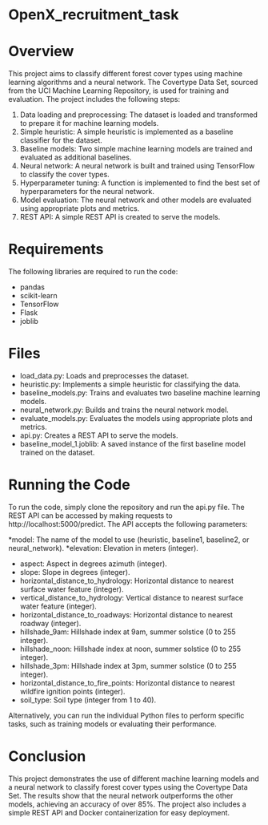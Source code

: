 # OpenX_recruitment_task

# Overview

This project aims to classify different forest cover types using machine learning algorithms and a neural network. The Covertype Data Set, sourced from the UCI Machine Learning Repository, is used for training and evaluation. The project includes the following steps:


1. Data loading and preprocessing: The dataset is loaded and transformed to prepare it for machine learning models.
2. Simple heuristic: A simple heuristic is implemented as a baseline classifier for the dataset.
3. Baseline models: Two simple machine learning models are trained and evaluated as additional baselines.
4. Neural network: A neural network is built and trained using TensorFlow to classify the cover types.
5. Hyperparameter tuning: A function is implemented to find the best set of hyperparameters for the neural network.
6. Model evaluation: The neural network and other models are evaluated using appropriate plots and metrics.
7. REST API: A simple REST API is created to serve the models.

# Requirements
The following libraries are required to run the code:

* pandas
* scikit-learn
* TensorFlow
* Flask
* joblib

# Files

* load_data.py: Loads and preprocesses the dataset.
* heuristic.py: Implements a simple heuristic for classifying the data.
* baseline_models.py: Trains and evaluates two baseline machine learning models.
* neural_network.py: Builds and trains the neural network model.
* evaluate_models.py: Evaluates the models using appropriate plots and metrics.
* api.py: Creates a REST API to serve the models.
* baseline_model_1.joblib: A saved instance of the first baseline model trained on the dataset.

# Running the Code

To run the code, simply clone the repository and run the api.py file. The REST API can be accessed by making requests to http://localhost:5000/predict. The API accepts the following parameters:

*model: The name of the model to use (heuristic, baseline1, baseline2, or neural_network).
*elevation: Elevation in meters (integer).
* aspect: Aspect in degrees azimuth (integer).
* slope: Slope in degrees (integer).
* horizontal_distance_to_hydrology: Horizontal distance to nearest surface water feature (integer).
* vertical_distance_to_hydrology: Vertical distance to nearest surface water feature (integer).
* horizontal_distance_to_roadways: Horizontal distance to nearest roadway (integer).
* hillshade_9am: Hillshade index at 9am, summer solstice (0 to 255 integer).
* hillshade_noon: Hillshade index at noon, summer solstice (0 to 255 integer).
* hillshade_3pm: Hillshade index at 3pm, summer solstice (0 to 255 integer).
* horizontal_distance_to_fire_points: Horizontal distance to nearest wildfire ignition points (integer).
* soil_type: Soil type (integer from 1 to 40).

Alternatively, you can run the individual Python files to perform specific tasks, such as training models or evaluating their performance.

# Conclusion

This project demonstrates the use of different machine learning models and a neural network to classify forest cover types using the Covertype Data Set. The results show that the neural network outperforms the other models, achieving an accuracy of over 85%. The project also includes a simple REST API and Docker containerization for easy deployment.
